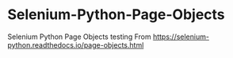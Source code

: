 # Selenium-Python-Page-Objects
Selenium Python Page Objects testing
From https://selenium-python.readthedocs.io/page-objects.html
